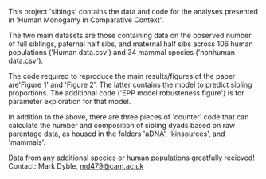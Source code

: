 This project 'sibings' contains the data and code for the analyses presented in 'Human Monogamy in Comparative Context'.

The two main datasets are those containing data on the observed number of full siblings, paternal half sibs, and maternal half sibs across 106 human populations ('Human data.csv') and 34 mammal species ('nonhuman data.csv').

The code required to reproduce the main results/figures of the paper are'Figure 1' and 'Figure 2'. The latter contains the model to predict sibling proportions. The additional code ('EPP model robusteness figure') is for parameter exploration for that model. 

In addition to the above, there are three pieces of 'counter' code that can calculate the number and composition of sibling dyads based on raw parentage data, as housed in the folders 'aDNA', 'kinsources', and 'mammals'.

Data from any additional species or human populations greatfully recieved! Contact: Mark Dyble, md479@cam.ac.uk 
